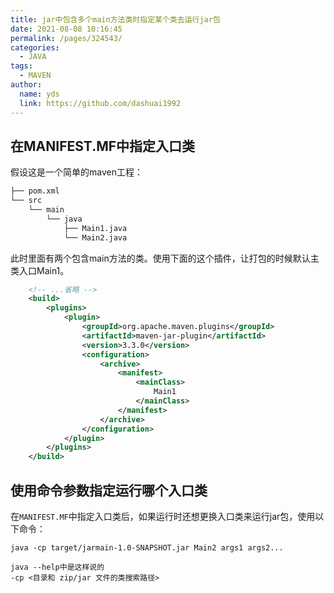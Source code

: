 ```yaml
---
title: jar中包含多个main方法类时指定某个类去运行jar包
date: 2021-08-08 10:16:45
permalink: /pages/324543/
categories:
  - JAVA
tags:
  - MAVEN
author: 
  name: yds
  link: https://github.com/dashuai1992
---
```


## 在MANIFEST.MF中指定入口类

假设这是一个简单的maven工程：   
```txt
├── pom.xml
└── src
    └── main
        └── java
            ├── Main1.java
            └── Main2.java

```

此时里面有两个包含main方法的类。使用下面的这个插件，让打包的时候默认主类入口Main1。

```xml
    <!-- ...省略 -->
    <build>
        <plugins>
            <plugin>
                <groupId>org.apache.maven.plugins</groupId>
                <artifactId>maven-jar-plugin</artifactId>
                <version>3.3.0</version>
                <configuration>
                    <archive>
                        <manifest>
                            <mainClass>
                                Main1
                            </mainClass>
                        </manifest>
                    </archive>
                </configuration>
            </plugin>
        </plugins>
    </build>
```

## 使用命令参数指定运行哪个入口类  

在`MANIFEST.MF`中指定入口类后，如果运行时还想更换入口类来运行jar包，使用以下命令：  

```shell
java -cp target/jarmain-1.0-SNAPSHOT.jar Main2 args1 args2...
```
``` java --help中是这样说的 ```  
``` -cp <目录和 zip/jar 文件的类搜索路径> ```  
